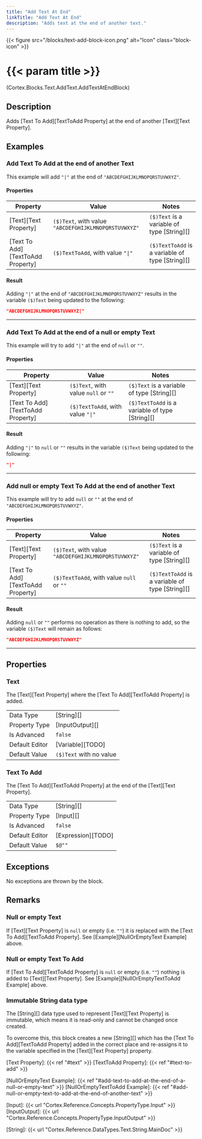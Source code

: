 ```yaml
---
title: "Add Text At End"
linkTitle: "Add Text At End"
description: "Adds text at the end of another text."
---
```


{{< figure src="/blocks/text-add-block-icon.png" alt="Icon" class="block-icon" >}}

# {{< param title >}}

<p class="namespace">(Cortex.Blocks.Text.AddText.AddTextAtEndBlock)</p>

## Description

Adds [Text To Add][TextToAdd Property] at the end of another [Text][Text Property].

## Examples

### Add Text To Add at the end of another Text

This example will add `"|"` at the end of `"ABCDEFGHIJKLMNOPQRSTUVWXYZ"`.

#### Properties

| Property           | Value                     | Notes                                    |
|--------------------|---------------------------|------------------------------------------|
| [Text][Text Property] | `($)Text`, with value `"ABCDEFGHIJKLMNOPQRSTUVWXYZ"` | `($)Text` is a variable of type [String][] |
| [Text To Add][TextToAdd Property] | `($)TextToAdd`, with value `"\|"` | `($)TextToAdd` is a variable of type [String][] |

#### Result

Adding `"|"` at the end of `"ABCDEFGHIJKLMNOPQRSTUVWXYZ"` results in the variable `($)Text` being updated to the following:

```json
"ABCDEFGHIJKLMNOPQRSTUVWXYZ|"
```

***

### Add Text To Add at the end of a null or empty Text

This example will try to add `"|"` at the end of `null` or `""`.

#### Properties

| Property           | Value                     | Notes                                    |
|--------------------|---------------------------|------------------------------------------|
| [Text][Text Property] | `($)Text`, with value `null` or `""` | `($)Text` is a variable of type [String][] |
| [Text To Add][TextToAdd Property] | `($)TextToAdd`, with value `"\|"` | `($)TextToAdd` is a variable of type [String][] |

#### Result

Adding `"|"` to `null` or `""` results in the variable `($)Text` being updated to the following:

```json
"|"
```

***

### Add null or empty Text To Add at the end of another Text

This example will try to add `null` or `""` at the end of `"ABCDEFGHIJKLMNOPQRSTUVWXYZ"`.

#### Properties

| Property           | Value                     | Notes                                    |
|--------------------|---------------------------|------------------------------------------|
| [Text][Text Property] | `($)Text`, with value `"ABCDEFGHIJKLMNOPQRSTUVWXYZ"` | `($)Text` is a variable of type [String][] |
| [Text To Add][TextToAdd Property] | `($)TextToAdd`, with value `null` or `""` | `($)TextToAdd` is a variable of type [String][] |

#### Result

Adding `null` or `""` performs no operation as there is nothing to add, so the variable `($)Text` will remain as follows:

```json
"ABCDEFGHIJKLMNOPQRSTUVWXYZ"
```

***

## Properties

### Text

The [Text][Text Property] where the [Text To Add][TextToAdd Property] is added.  
  
| | |
|--------------------|---------------------------|
| Data Type | [String][] |
| Property Type | [InputOutput][] |
| Is Advanced | `false` |
| Default Editor | [Variable][TODO] |
| Default Value | `($)Text` with no value |

### Text To Add

The [Text To Add][TextToAdd Property] at the end of the [Text][Text Property].

| | |
|--------------------|---------------------------|
| Data Type | [String][] |
| Property Type | [Input][] |
| Is Advanced | `false` |
| Default Editor | [Expression][TODO] |
| Default Value | `$@""` |

## Exceptions

No exceptions are thrown by the block.

## Remarks

### Null or empty Text

If [Text][Text Property] is `null` or empty (i.e. `""`) it is replaced with the [Text To Add][TextToAdd Property]. See [Example][NullOrEmptyText Example] above.

### Null or empty Text To Add

If [Text To Add][TextToAdd Property] is `null` or empty (i.e. `""`) nothing is added to [Text][Text Property]. See [Example][NullOrEmptyTextToAdd Example] above.

### Immutable String data type

The [String][] data type used to represent [Text][Text Property] is immutable, which means it is read-only and cannot be changed once created.

To overcome this, this block creates a new [String][] which has the [Text To Add][TextToAdd Property] added in the correct place and re-assigns it to the variable specified in the [Text][Text Property] property.

[Text Property]: {{< ref "#text" >}}
[TextToAdd Property]: {{< ref "#text-to-add" >}}

[NullOrEmptyText Example]: {{< ref "#add-text-to-add-at-the-end-of-a-null-or-empty-text" >}}
[NullOrEmptyTextToAdd Example]: {{< ref "#add-null-or-empty-text-to-add-at-the-end-of-another-text" >}}

[Input]: {{< url "Cortex.Reference.Concepts.PropertyType.Input" >}}
[InputOutput]: {{< url "Cortex.Reference.Concepts.PropertyType.InputOutput" >}}

[String]: {{< url "Cortex.Reference.DataTypes.Text.String.MainDoc" >}}
